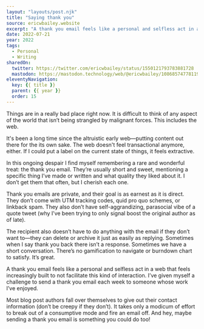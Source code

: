 ```yaml
---
layout: "layouts/post.njk"
title: "Saying thank you"
source: ericwbailey.website
excerpt: "A thank you email feels like a personal and selfless act in a web that feels increasingly built to not facilitate this kind of interaction"
date: 2022-07-21
year: 2022
tags:
  - Personal
  - Writing
sharedOn:
  twitter: https://twitter.com/ericwbailey/status/1550121793783881728
  mastodon: https://mastodon.technology/web/@ericwbailey/108685747781198503
eleventyNavigation:
  key: {{ title }}
  parent: {{ year }}
  order: 15
---
```


Things are in a really bad place right now. It is difficult to think of any aspect of the world that isn’t being strangled by malignant forces. This includes the web.

It's been a long time since the altruistic early web—putting content out there for the its own sake. The web doesn't feel transactional anymore, either. If I could put a label on the current state of things, it feels extractive.

In this ongoing despair I find myself remembering a rare and wonderful treat: the thank you email. They’re usually short and sweet, mentioning a specific thing I’ve made or written and what quality they liked about it. I don’t get them that often, but I cherish each one.

Thank you emails are private, and their goal is as earnest as it is direct. They don’t come with UTM tracking codes, quid pro quo schemes, or linkback spam. They also don’t have self-aggrandizing, parasocial vibe of a quote tweet (why I’ve been trying to only signal boost the original author as of late).

The recipient also doesn’t have to do anything with the email if they don’t want to—they can delete or archive it just as easily as replying. Sometimes when I say thank you back there isn’t a response. Sometimes we have a short conversation. There’s no gamification to navigate or burndown chart to satisfy. It’s great.

A thank you email feels like a personal and selfless act in a web that feels increasingly built to not facilitate this kind of interaction. I’ve given myself a challenge to send a thank you email each week to someone whose work I’ve enjoyed.

Most blog post authors fall over themselves to give out their contact information (don’t be creepy if they don’t). It takes only a modicum of effort to break out of a consumptive mode and fire an email off. And hey, maybe sending a thank you email is something you could do too!
